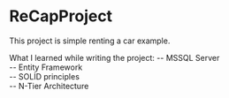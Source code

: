 # ReCapProject
This project is simple renting a car example.

What I learned while writing the project:
-- MSSQL Server                                      
-- Entity Framework                              
-- SOLİD principles                           
-- N-Tier Architecture
